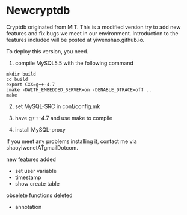 # Newcryptdb

Cryptdb originated from MIT. This is a modified version try to add new features and fix bugs we meet in our environment. 
Introduction to the features included will be posted at yiwenshao.github.io.

To deploy this version, you need.

1. compile MySQL5.5 with the following command

```
mkdir build
cd build
export CXX=g++-4.7
cmake -DWITH_EMBEDDED_SERVER=on -DENABLE_DTRACE=off ..
make
```
2. set MySQL-SRC in conf/config.mk

3. have g++-4.7 and use make to compile

4. install MySQL-proxy

If you meet any problems installing it, contact me via shaoyiwenetATgmailDotcom.



new features added

+ set user variable
+ timestamp
+ show create table


obselete functions deleted

+ annotation

